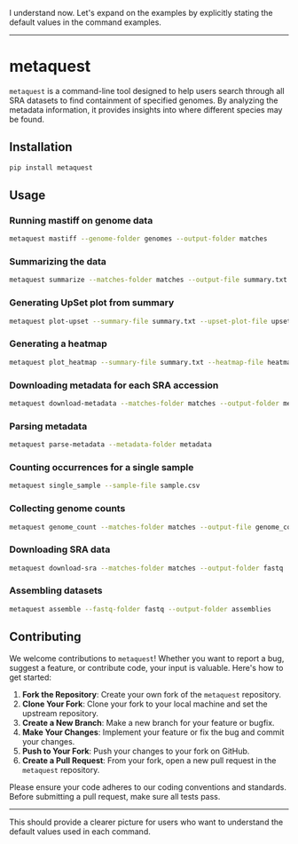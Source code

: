 I understand now. Let's expand on the examples by explicitly stating the default values in the command examples. 

---

# metaquest

`metaquest` is a command-line tool designed to help users search through all SRA datasets to find containment of specified genomes. By analyzing the metadata information, it provides insights into where different species may be found.

## Installation

```bash
pip install metaquest
```

## Usage

### Running mastiff on genome data

```bash
metaquest mastiff --genome-folder genomes --output-folder matches
```

### Summarizing the data

```bash
metaquest summarize --matches-folder matches --output-file summary.txt
```

### Generating UpSet plot from summary

```bash
metaquest plot-upset --summary-file summary.txt --upset-plot-file upset.png
```

### Generating a heatmap

```bash
metaquest plot_heatmap --summary-file summary.txt --heatmap-file heatmap.png --threshold 0.1
```

### Downloading metadata for each SRA accession

```bash
metaquest download-metadata --matches-folder matches --output-folder metadata
```

### Parsing metadata

```bash
metaquest parse-metadata --metadata-folder metadata
```

### Counting occurrences for a single sample

```bash
metaquest single_sample --sample-file sample.csv
```

### Collecting genome counts

```bash
metaquest genome_count --matches-folder matches --output-file genome_count.txt
```

### Downloading SRA data

```bash
metaquest download-sra --matches-folder matches --output-folder fastq
```

### Assembling datasets

```bash
metaquest assemble --fastq-folder fastq --output-folder assemblies
```

## Contributing

We welcome contributions to `metaquest`! Whether you want to report a bug, suggest a feature, or contribute code, your input is valuable. Here's how to get started:

1. **Fork the Repository**: Create your own fork of the `metaquest` repository.
2. **Clone Your Fork**: Clone your fork to your local machine and set the upstream repository.
3. **Create a New Branch**: Make a new branch for your feature or bugfix.
4. **Make Your Changes**: Implement your feature or fix the bug and commit your changes.
5. **Push to Your Fork**: Push your changes to your fork on GitHub.
6. **Create a Pull Request**: From your fork, open a new pull request in the `metaquest` repository.

Please ensure your code adheres to our coding conventions and standards. Before submitting a pull request, make sure all tests pass.

---

This should provide a clearer picture for users who want to understand the default values used in each command.
